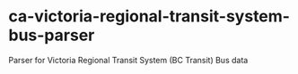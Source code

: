 # ca-victoria-regional-transit-system-bus-parser
Parser for Victoria Regional Transit System (BC Transit) Bus data

